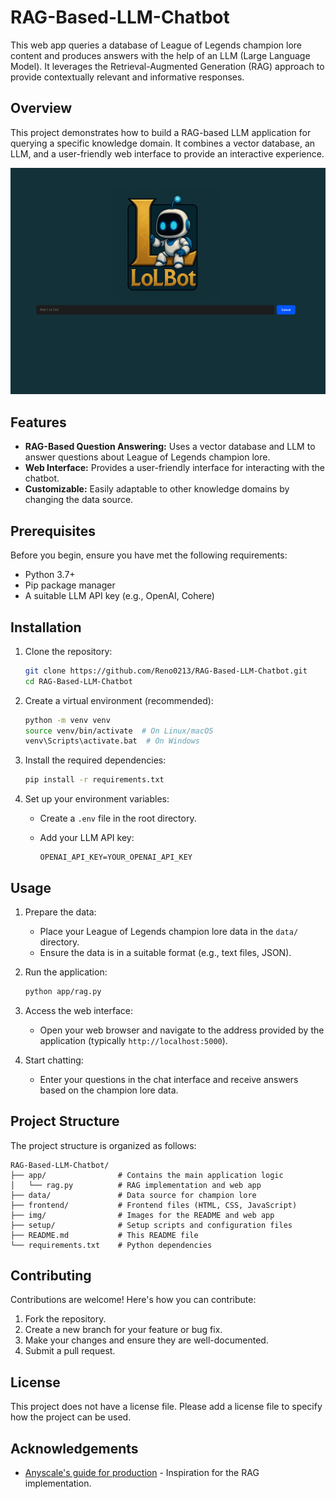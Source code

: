 # RAG-Based-LLM-Chatbot

This web app queries a database of League of Legends champion lore content and produces answers with the help of an LLM (Large Language Model). It leverages the Retrieval-Augmented Generation (RAG) approach to provide contextually relevant and informative responses.

## Overview

This project demonstrates how to build a RAG-based LLM application for querying a specific knowledge domain. It combines a vector database, an LLM, and a user-friendly web interface to provide an interactive experience.

![Overview](./imgs/Landing%20Page.png)

## Features

-   **RAG-Based Question Answering:** Uses a vector database and LLM to answer questions about League of Legends champion lore.
-   **Web Interface:** Provides a user-friendly interface for interacting with the chatbot.
-   **Customizable:** Easily adaptable to other knowledge domains by changing the data source.

## Prerequisites

Before you begin, ensure you have met the following requirements:

-   Python 3.7+
-   Pip package manager
-   A suitable LLM API key (e.g., OpenAI, Cohere)

## Installation

1.  Clone the repository:

    ```bash
    git clone https://github.com/Reno0213/RAG-Based-LLM-Chatbot.git
    cd RAG-Based-LLM-Chatbot
    ```

2.  Create a virtual environment (recommended):

    ```bash
    python -m venv venv
    source venv/bin/activate  # On Linux/macOS
    venv\Scripts\activate.bat  # On Windows
    ```

3.  Install the required dependencies:

    ```bash
    pip install -r requirements.txt
    ```

4.  Set up your environment variables:

    -   Create a `.env` file in the root directory.
    -   Add your LLM API key:

        ```
        OPENAI_API_KEY=YOUR_OPENAI_API_KEY
        ```

## Usage

1.  Prepare the data:

    -   Place your League of Legends champion lore data in the `data/` directory.
    -   Ensure the data is in a suitable format (e.g., text files, JSON).

2.  Run the application:

    ```bash
    python app/rag.py
    ```

3.  Access the web interface:

    -   Open your web browser and navigate to the address provided by the application (typically `http://localhost:5000`).

4.  Start chatting:

    -   Enter your questions in the chat interface and receive answers based on the champion lore data.

## Project Structure

The project structure is organized as follows:

```
RAG-Based-LLM-Chatbot/
├── app/                # Contains the main application logic
│   └── rag.py          # RAG implementation and web app
├── data/               # Data source for champion lore
├── frontend/           # Frontend files (HTML, CSS, JavaScript)
├── img/                # Images for the README and web app
├── setup/              # Setup scripts and configuration files
├── README.md           # This README file
└── requirements.txt    # Python dependencies
```

## Contributing

Contributions are welcome! Here's how you can contribute:

1.  Fork the repository.
2.  Create a new branch for your feature or bug fix.
3.  Make your changes and ensure they are well-documented.
4.  Submit a pull request.

## License

This project does not have a license file. Please add a license file to specify how the project can be used.

## Acknowledgements

-   [Anyscale's guide for production](https://www.anyscale.com/blog/a-comprehensive-guide-for-building-rag-based-llm-applications-part-1#chunk-data) - Inspiration for the RAG implementation.